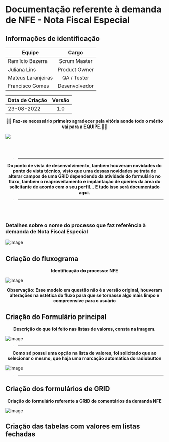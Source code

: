 # Documentação referente à demanda de NFE - Nota Fiscal Especial

 ## Informações de identificação 
| Equipe   |      Cargo      |
|----------|:-------------:|
| Ramílcio Bezerra |  Scrum Master |
| Juliana Lins |  Product Owner |
| Mateus Laranjeiras |    QA / Tester   |
| Francisco Gomes | Desenvolvedor |

|Data de Criação| Versão |
|----------|:-------------:|
|23-08-2022|1.0|
 

<p align = "center">
    <strong> 🎉🎉 Faz-se necessário primeiro agradecer pela vitória aonde todo o mérito vai para a EQUIPE.🎉🎉 </strong> 
</p>

![](https://media1.giphy.com/media/lnlAifQdenMxW/giphy.gif?cid=ecf05e47gja10kjfw7fknwe7f8nu5yktynthcera7if0e733&rid=giphy.gif&ct=g)

<br>
<br>

> -----------------------------------------------------------------

<p align = "center">
    <strong> Do ponto de vista de desenvolvimento, também houveram novidades do ponto de vista técnico, visto que uma dessas novidades se trata de alterar campos de                uma GRID dependendo da atividade do formulário no fluxo, também o reaproveitamento e implantação de queries da área do solicitante de acordo com o seu                  perfil... E tudo isso será documentado aqui. </strong> 
</p>

> -----------------------------------------------------------------

<br>
<br>

### Detalhes sobre o nome do processo que faz referência à demanda de Nota Fiscal Especial
![image](https://user-images.githubusercontent.com/95197081/186149322-e0059a4a-39fe-49e3-a7ea-e39967af550c.png)




## Criação do fluxograma

<p align = "center">
    <strong> Identificação do processo: NFE </strong> 
</p>

![image](https://user-images.githubusercontent.com/95197081/186168287-135d2ef8-bc7e-41af-8535-cd1d75d9c144.png)

<p align = "center">
    <strong> Observação: Esse modelo em questão não é a versão original, houveram alterações na estética do fluxo para que se tornasse algo mais limpo e compreensíve para o usuário </strong> 
</p>


## Criação do Formulário principal
<p align = "center">
    <strong> Descrição do que foi feito nas listas de valores, consta na imagem. </strong> 
</p>

![image](https://user-images.githubusercontent.com/95197081/186170492-3e034a40-f9ec-42d3-b14b-e37d8405105d.png)
> -----------------------------------------------------------------


<p align = "center">
    <strong> Como só possui uma opção na lista de valores, foi solicitado que ao selecionar o mesmo, que haja uma marcação automática do radiobutton </strong> 
</p>

![image](https://user-images.githubusercontent.com/95197081/186171847-d980c69d-53c0-4dde-84c7-d8ef833ebd9d.png)
> -----------------------------------------------------------------


## Criação dos formulários de GRID

<p align = "center">
    <strong> Criação do formulário referente a GRID de comentários da demanda NFE </strong> 
</p>

![image](https://user-images.githubusercontent.com/95197081/186219711-6bc59223-c07b-4642-9446-544a2751f7ba.png)


## Criação das tabelas com valores em listas fechadas






